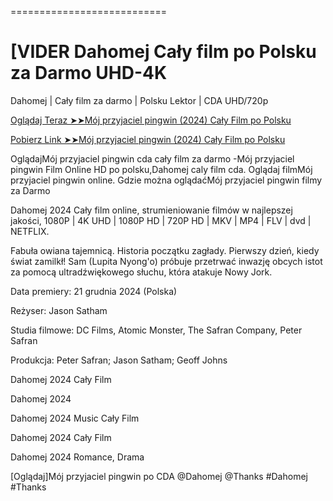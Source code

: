 
===========================

#  [VIDER Dahomej Cały film po Polsku za Darmo UHD-4K

Dahomej | Cały film za darmo | Polsku Lektor | CDA UHD/720p

<a href="https://love-4k.com/pl/movie/1101256/dahomey-gitcodepl"> Oglądaj Teraz ➤➤Mój przyjaciel pingwin (2024) Cały Film po Polsku </a>

<a href="https://love-4k.com/pl/movie/1101256/dahomey-gitcodepl"> Pobierz Link ➤➤Mój przyjaciel pingwin (2024) Cały Film po Polsku </a>

OglądajMój przyjaciel pingwin cda cały film za darmo -Mój przyjaciel pingwin Film Online HD po polsku,Dahomej caly film cda. Oglądaj filmMój przyjaciel pingwin online. Gdzie można oglądaćMój przyjaciel pingwin filmy za Darmo

Dahomej 2024 Cały film online, strumieniowanie filmów w najlepszej jakości, 1080P | 4K UHD | 1080P HD | 720P HD | MKV | MP4 | FLV | dvd | NETFLIX.

Fabuła owiana tajemnicą. Historia początku zagłady. Pierwszy dzień, kiedy świat zamilkł! Sam (Lupita Nyong'o) próbuje przetrwać inwazję obcych istot za pomocą ultradźwiękowego słuchu, która atakuje Nowy Jork.

Data premiery: 21 grudnia 2024 (Polska)

Reżyser: Jason Satham

Studia filmowe: DC Films, Atomic Monster, The Safran Company, Peter Safran

Produkcja: Peter Safran; Jason Satham; Geoff Johns

Dahomej 2024 Cały Film

Dahomej 2024

Dahomej 2024 Music Cały Film

Dahomej 2024 Cały Film

Dahomej 2024 Romance, Drama

[Oglądaj]Mój przyjaciel pingwin po CDA @Dahomej @Thanks #Dahomej #Thanks
